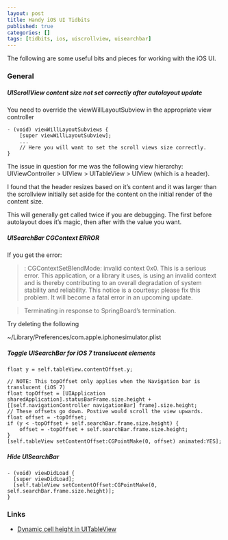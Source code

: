 ```yaml
---
layout: post
title: Handy iOS UI Tidbits
published: true
categories: []
tags: [tidbits, ios, uiscrollview, uisearchbar]
---
```

The following are some useful bits and pieces for working with the iOS UI.

### General
##### UIScrollView content size not set correctly after autolayout update
You need to override the viewWillLayoutSubview in the appropriate view controller

```
- (void) viewWillLayoutSubviews {
	[super viewWillLayoutSubview];
    ...
    // Here you will want to set the scroll views size correctly.
}
```

The issue in question for me was the following view hierarchy:  UIViewController > UIView > UITableView > UIView (which is a header).

I found that the header resizes based on it’s content and it was larger than the scrollview initially set aside for the content on the initial render of the content size.

This will generally get called twice if you are debugging. The first before autolayout does it’s magic, then after with the value you want.

##### UISearchBar CGContext ERROR
If you get the error:

> <Error>: CGContextSetBlendMode: invalid context 0x0. This is a serious error. This application, or a library it uses, is using an invalid context  and is thereby contributing to an overall degradation of system stability and reliability. This notice is a courtesy: please fix this problem. It will become a fatal error in an upcoming update.

>Terminating in response to SpringBoard’s termination.

Try deleting the following

~/Library/Preferences/com.apple.iphonesimulator.plist

##### Toggle UISearchBar for iOS 7 translucent elements
```language-c
float y = self.tableView.contentOffset.y;

// NOTE: This topOffset only applies when the Navigation bar is translucent (iOS 7)
float topOffset = [UIApplication sharedApplication].statusBarFrame.size.height + [[self.navigationController navigationBar] frame].size.height;
// These offsets go down. Postive would scroll the view upwards.
float offset = -topOffset;
if (y < -topOffset + self.searchBar.frame.size.height) {
	offset = -topOffset + self.searchBar.frame.size.height;
}
[self.tableView setContentOffset:CGPointMake(0, offset) animated:YES];
```

##### Hide UISearchBar
```
- (void) viewDidLoad {
  [super viewDidLoad];
  [self.tableView setContentOffset:CGPointMake(0, self.searchBar.frame.size.height)];
}
```
### Links
-	[Dynamic cell height in UITableView ](http://stackoverflow.com/questions/18746929/using-auto-layout-in-uitableview-for-dynamic-cell-layouts-variable-row-heights)
